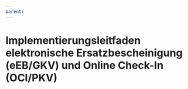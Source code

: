 ```yaml
---
parent:
---
```

# Implementierungsleitfaden elektronische Ersatzbescheinigung (eEB/GKV) und Online Check-In (OCI/PKV)
